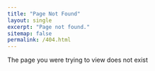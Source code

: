```yaml
---
title: "Page Not Found"
layout: single
excerpt: "Page not found."
sitemap: false
permalink: /404.html
---
```


The page you were trying to view does not exist